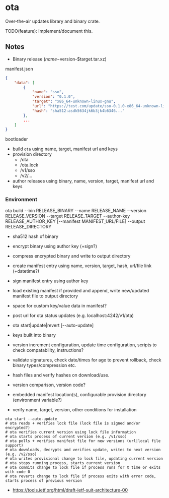 # ota

Over-the-air updates library and binary crate.

TODO(feature): Implement/document this.

## Notes

-   Binary release ($name-$version-$target.tar.xz)

manifest.json

```json
{
    "data": [
        {
            "name": "sso",
            "version": "0.1.0",
            "target": "x86_64-unknown-linux-gnu",
            "url": "https://test.com/update/sso-0.1.0-x86_64-unknown-linux-gnu.tar.xz",
            "hash": "sha512:asdk5634jk6b3jk4b6346..."
        },
        ...
    ]
}
```

bootloader

- build `ota` using name, target, manifest url and keys
- provision directory
    - /ota
    - /ota.lock
    - /v1/sso
    - /v2/...
- author releases using binary, name, version, target, manifest url and keys

### Environment

ota build
    --bin RELEASE_BINARY
    --name RELEASE_NAME
    --version RELEASE_VERSION
    --target RELEASE_TARGET
    --author-key RELEASE_AUTHOR_KEY
    [--manifest MANIFEST_URL/FILE]
    --output RELEASE_DIRECTORY

- sha512 hash of binary
- encrypt binary using author key (+sign?)
- compress encrypted binary and write to output directory
- create manifest entry using name, version, target, hash, url/file link (+datetime?)
- sign manifest entry using author key
- load existing manifest if provided and append, write new/updated manifest file to output directory
- space for custom key/value data in manifest?

- post url for ota status updates (e.g. localhost:4242/v1/ota)
- ota start|update|revert [--auto-update]
- keys built into binary
- version increment configuration, update time configuration, scripts to check compatability, instructions?
- validate signatures, check date/times for age to prevent rollback, check binary types/compression etc.
- hash files and verify hashes on download/use.
- version comparison, version code?
- embedded manifest location(s), configurable provision directory (environment variable?)
- verify name, target, version, other conditions for installation

```shell
ota start --auto-update
# ota reads + verifies lock file (lock file is signed and/or encrypted?)
# ota verifies current version using lock file information
# ota starts process of current version (e.g. /v1/sso)
# ota polls + verifies manifest file for new versions (url|local file support)
# ota downloads, decrypts and verifies update, writes to next version (e.g. /v2/sso)
# ota writes provisional change to lock file, updating current version
# ota stops running process, starts current version
# ota commits change to lock file if process runs for X time or exits with code 0
# ota reverts change to lock file if process exits with error code, starts process of previous version
```

- <https://tools.ietf.org/html/draft-ietf-suit-architecture-00>
